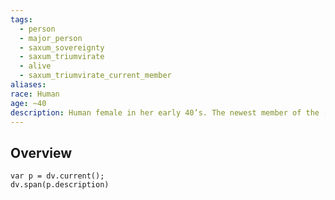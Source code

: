 ```yaml
---
tags:
  - person
  - major_person
  - saxum_sovereignty
  - saxum_triumvirate
  - alive
  - saxum_triumvirate_current_member
aliases: 
race: Human
age: ~40
description: Human female in her early 40’s. The newest member of the [[The Saxum Triumvirate]], Ezorah was appointed as the head of defense following the disappearance of her predecessor in the tunnels under the [[Gulstad, City of Gold|capital of the Saxum Sovereignty]]. She is a skilled mage who specializes in elemental magic, and is known for her fierce determination and unwavering loyalty to the [[The Saxum Triumvirate|Triumvirate]].
---
```

## Overview
```dataviewjs
var p = dv.current();
dv.span(p.description)
```